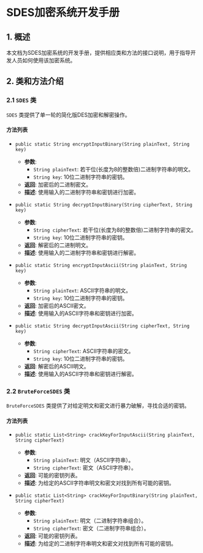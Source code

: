 # SDES加密系统开发手册

## 1. 概述
本文档为SDES加密系统的开发手册，提供相应类和方法的接口说明，用于指导开发人员如何使用该加密系统。

## 2. 类和方法介绍

### 2.1 `SDES` 类
`SDES` 类提供了单一轮的简化版DES加密和解密操作。

#### 方法列表

- `public static String encryptInputBinary(String plainText, String key)`
  - **参数**:
    - `String plainText`: 若干位(长度为8的整数倍)二进制字符串的明文。
    - `String key`: 10位二进制字符串的密钥。
  - **返回**: 加密后的二进制密文。
  - **描述**: 使用输入的二进制字符串和密钥进行加密。

- `public static String decryptInputBinary(String cipherText, String key)`
  - **参数**:
    - `String cipherText`: 若干位(长度为8的整数倍)二进制字符串的密文。
    - `String key`: 10位二进制字符串的密钥。
  - **返回**: 解密后的二进制明文。
  - **描述**: 使用输入的二进制字符串和密钥进行解密。

- `public static String encryptInputAscii(String plainText, String key)`
  - **参数**:
    - `String plainText`: ASCII字符串的明文。
    - `String key`: 10位二进制字符串的密钥。
  - **返回**: 加密后的ASCII密文。
  - **描述**: 使用输入的ASCII字符串和密钥进行加密。

- `public static String decryptInputAscii(String cipherText, String key)`
  - **参数**:
    - `String cipherText`: ASCII字符串的密文。
    - `String key`: 10位二进制字符串的密钥。
  - **返回**: 解密后的ASCII明文。
  - **描述**: 使用输入的ASCII字符串和密钥进行解密。

### 2.2 `BruteForceSDES` 类
`BruteForceSDES` 类提供了对给定明文和密文进行暴力破解，寻找合适的密钥。

#### 方法列表

- `public static List<String> crackKeyForInputAscii(String plainText, String cipherText)`
  - **参数**:
    - `String plainText`: 明文（ASCII字符串）。
    - `String cipherText`: 密文（ASCII字符串）。
  - **返回**: 可能的密钥列表。
  - **描述**: 为给定的ASCII字符串明文和密文对找到所有可能的密钥。

- `public static List<String> crackKeyForInputBinary(String plainText, String cipherText)`
  - **参数**:
    - `String plainText`: 明文（二进制字符串组合）。
    - `String cipherText`: 密文（二进制字符串组合）。
  - **返回**: 可能的密钥列表。
  - **描述**: 为给定的二进制字符串明文和密文对找到所有可能的密钥。
